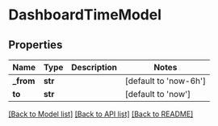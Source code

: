 # DashboardTimeModel

## Properties
Name | Type | Description | Notes
------------ | ------------- | ------------- | -------------
**_from** | **str** |  | [default to 'now-6h']
**to** | **str** |  | [default to 'now']

[[Back to Model list]](../README.md#documentation-for-models) [[Back to API list]](../README.md#documentation-for-api-endpoints) [[Back to README]](../README.md)


